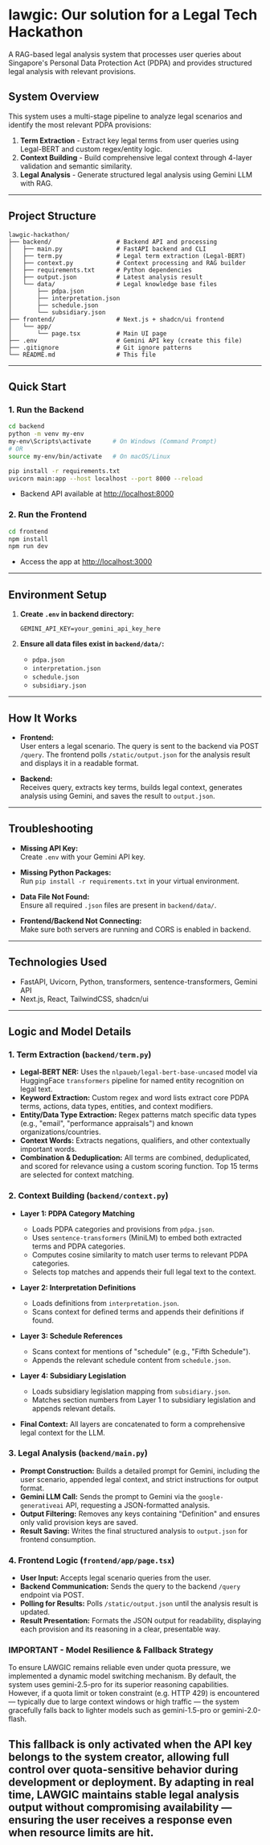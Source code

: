 # lawgic: Our solution for a Legal Tech Hackathon

A RAG-based legal analysis system that processes user queries about Singapore's Personal Data Protection Act (PDPA) and provides structured legal analysis with relevant provisions.

## System Overview

This system uses a multi-stage pipeline to analyze legal scenarios and identify the most relevant PDPA provisions:

1. **Term Extraction** - Extract key legal terms from user queries using Legal-BERT and custom regex/entity logic.
2. **Context Building** - Build comprehensive legal context through 4-layer validation and semantic similarity.
3. **Legal Analysis** - Generate structured legal analysis using Gemini LLM with RAG.

---

## Project Structure

```
lawgic-hackathon/
├── backend/                  # Backend API and processing
│   ├── main.py               # FastAPI backend and CLI
│   ├── term.py               # Legal term extraction (Legal-BERT)
│   ├── context.py            # Context processing and RAG builder
│   ├── requirements.txt      # Python dependencies
│   ├── output.json           # Latest analysis result
│   └── data/                 # Legal knowledge base files
│       ├── pdpa.json
│       ├── interpretation.json
│       ├── schedule.json
│       └── subsidiary.json
├── frontend/                 # Next.js + shadcn/ui frontend
│   └── app/
│       └── page.tsx          # Main UI page
├── .env                      # Gemini API key (create this file)
├── .gitignore                # Git ignore patterns
└── README.md                 # This file
```

---

## Quick Start

### 1. Run the Backend

```bash
cd backend
python -m venv my-env
my-env\Scripts\activate      # On Windows (Command Prompt)
# OR
source my-env/bin/activate   # On macOS/Linux

pip install -r requirements.txt
uvicorn main:app --host localhost --port 8000 --reload
```

- Backend API available at [http://localhost:8000](http://localhost:8000)

### 2. Run the Frontend

```bash
cd frontend
npm install
npm run dev
```

- Access the app at [http://localhost:3000](http://localhost:3000)



---

## Environment Setup

1. **Create `.env` in backend directory:**

   ```
   GEMINI_API_KEY=your_gemini_api_key_here
   ```

2. **Ensure all data files exist in `backend/data/`:**
   - `pdpa.json`
   - `interpretation.json`
   - `schedule.json`
   - `subsidiary.json`

---

## How It Works

- **Frontend:**  
  User enters a legal scenario. The query is sent to the backend via POST `/query`. The frontend polls `/static/output.json` for the analysis result and displays it in a readable format.

- **Backend:**  
  Receives query, extracts key terms, builds legal context, generates analysis using Gemini, and saves the result to `output.json`.

---

## Troubleshooting

- **Missing API Key:**  
  Create `.env` with your Gemini API key.

- **Missing Python Packages:**  
  Run `pip install -r requirements.txt` in your virtual environment.

- **Data File Not Found:**  
  Ensure all required `.json` files are present in `backend/data/`.

- **Frontend/Backend Not Connecting:**  
  Make sure both servers are running and CORS is enabled in backend.

---

## Technologies Used

- FastAPI, Uvicorn, Python, transformers, sentence-transformers, Gemini API
- Next.js, React, TailwindCSS, shadcn/ui

---

## Logic and Model Details

### 1. Term Extraction (`backend/term.py`)

- **Legal-BERT NER:** Uses the `nlpaueb/legal-bert-base-uncased` model via HuggingFace `transformers` pipeline for named entity recognition on legal text.
- **Keyword Extraction:** Custom regex and word lists extract core PDPA terms, actions, data types, entities, and context modifiers.
- **Entity/Data Type Extraction:** Regex patterns match specific data types (e.g., "email", "performance appraisals") and known organizations/countries.
- **Context Words:** Extracts negations, qualifiers, and other contextually important words.
- **Combination & Deduplication:** All terms are combined, deduplicated, and scored for relevance using a custom scoring function. Top 15 terms are selected for context matching.

### 2. Context Building (`backend/context.py`)

- **Layer 1: PDPA Category Matching**

  - Loads PDPA categories and provisions from `pdpa.json`.
  - Uses `sentence-transformers` (MiniLM) to embed both extracted terms and PDPA categories.
  - Computes cosine similarity to match user terms to relevant PDPA categories.
  - Selects top matches and appends their full legal text to the context.

- **Layer 2: Interpretation Definitions**

  - Loads definitions from `interpretation.json`.
  - Scans context for defined terms and appends their definitions if found.

- **Layer 3: Schedule References**

  - Scans context for mentions of "schedule" (e.g., "Fifth Schedule").
  - Appends the relevant schedule content from `schedule.json`.

- **Layer 4: Subsidiary Legislation**

  - Loads subsidiary legislation mapping from `subsidiary.json`.
  - Matches section numbers from Layer 1 to subsidiary legislation and appends relevant details.

- **Final Context:** All layers are concatenated to form a comprehensive legal context for the LLM.

### 3. Legal Analysis (`backend/main.py`)

- **Prompt Construction:** Builds a detailed prompt for Gemini, including the user scenario, appended legal context, and strict instructions for output format.
- **Gemini LLM Call:** Sends the prompt to Gemini via the `google-generativeai` API, requesting a JSON-formatted analysis.
- **Output Filtering:** Removes any keys containing "Definition" and ensures only valid provision keys are saved.
- **Result Saving:** Writes the final structured analysis to `output.json` for frontend consumption.

### 4. Frontend Logic (`frontend/app/page.tsx`)

- **User Input:** Accepts legal scenario queries from the user.
- **Backend Communication:** Sends the query to the backend `/query` endpoint via POST.
- **Polling for Results:** Polls `/static/output.json` until the analysis result is updated.
- **Result Presentation:** Formats the JSON output for readability, displaying each provision and its reasoning in a clear, presentable way.

### IMPORTANT - Model Resilience & Fallback Strategy

To ensure LAWGIC remains reliable even under quota pressure, we implemented a dynamic model switching mechanism. By default, the system uses gemini-2.5-pro for its superior reasoning capabilities. However, if a quota limit or token constraint (e.g. HTTP 429) is encountered — typically due to large context windows or high traffic — the system gracefully falls back to lighter models such as gemini-1.5-pro or gemini-2.0-flash.

This fallback is only activated when the API key belongs to the system creator, allowing full control over quota-sensitive behavior during development or deployment. By adapting in real time, LAWGIC maintains stable legal analysis output without compromising availability — ensuring the user receives a response even when resource limits are hit.
---
